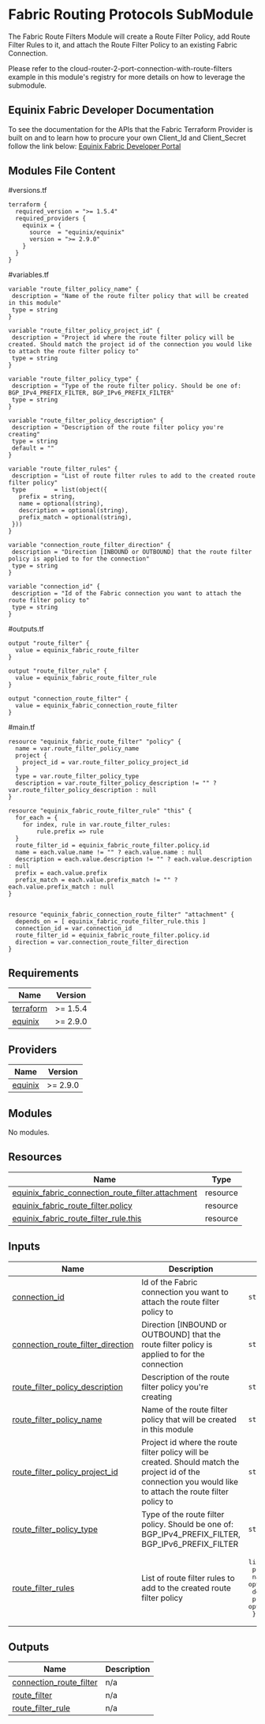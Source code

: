 # Fabric Routing Protocols SubModule

The Fabric Route Filters Module will create a Route Filter Policy, add Route Filter Rules to it,
and attach the Route Filter Policy to an existing Fabric Connection.

Please refer to the cloud-router-2-port-connection-with-route-filters example in this module's
registry for more details on how to leverage the submodule.

<!-- BEGIN_TF_DOCS -->
## Equinix Fabric Developer Documentation

To see the documentation for the APIs that the Fabric Terraform Provider is built on
and to learn how to procure your own Client_Id and Client_Secret follow the link below:
[Equinix Fabric Developer Portal](https://developer.equinix.com/docs?page=/dev-docs/fabric/overview)

## Modules File Content 

#versions.tf
```hcl
terraform {
  required_version = ">= 1.5.4"
  required_providers {
    equinix = {
      source  = "equinix/equinix"
      version = ">= 2.9.0"
    }
  }
}
```

#variables.tf
 ```hcl
variable "route_filter_policy_name" {
  description = "Name of the route filter policy that will be created in this module"
  type = string
}

variable "route_filter_policy_project_id" {
  description = "Project id where the route filter policy will be created. Should match the project id of the connection you would like to attach the route filter policy to"
  type = string
}

variable "route_filter_policy_type" {
  description = "Type of the route filter policy. Should be one of: BGP_IPv4_PREFIX_FILTER, BGP_IPv6_PREFIX_FILTER"
  type = string
}

variable "route_filter_policy_description" {
  description = "Description of the route filter policy you're creating"
  type = string
  default = ""
}

variable "route_filter_rules" {
  description = "List of route filter rules to add to the created route filter policy"
  type        = list(object({
    prefix = string,
    name = optional(string),
    description = optional(string),
    prefix_match = optional(string),
  }))
}

variable "connection_route_filter_direction" {
  description = "Direction [INBOUND or OUTBOUND] that the route filter policy is applied to for the connection"
  type = string
}

variable "connection_id" {
  description = "Id of the Fabric connection you want to attach the route filter policy to"
  type = string
}
```

 #outputs.tf
```hcl
output "route_filter" {
  value = equinix_fabric_route_filter
}

output "route_filter_rule" {
  value = equinix_fabric_route_filter_rule
}

output "connection_route_filter" {
  value = equinix_fabric_connection_route_filter
}
```

 #main.tf
```hcl
resource "equinix_fabric_route_filter" "policy" {
  name = var.route_filter_policy_name
  project {
    project_id = var.route_filter_policy_project_id
  }
  type = var.route_filter_policy_type
  description = var.route_filter_policy_description != "" ? var.route_filter_policy_description : null
}

resource "equinix_fabric_route_filter_rule" "this" {
  for_each = {
    for index, rule in var.route_filter_rules:
        rule.prefix => rule
  }
  route_filter_id = equinix_fabric_route_filter.policy.id
  name = each.value.name != "" ? each.value.name : null
  description = each.value.description != "" ? each.value.description : null
  prefix = each.value.prefix
  prefix_match = each.value.prefix_match != "" ? each.value.prefix_match : null
}


resource "equinix_fabric_connection_route_filter" "attachment" {
  depends_on = [ equinix_fabric_route_filter_rule.this ]
  connection_id = var.connection_id
  route_filter_id = equinix_fabric_route_filter.policy.id
  direction = var.connection_route_filter_direction
}

```

## Requirements

| Name | Version |
|------|---------|
| <a name="requirement_terraform"></a> [terraform](#requirement\_terraform) | >= 1.5.4 |
| <a name="requirement_equinix"></a> [equinix](#requirement\_equinix) | >= 2.9.0 |

## Providers

| Name | Version |
|------|---------|
| <a name="provider_equinix"></a> [equinix](#provider\_equinix) | >= 2.9.0 |

## Modules

No modules.

## Resources

| Name | Type |
|------|------|
| [equinix_fabric_connection_route_filter.attachment](https://registry.terraform.io/providers/equinix/equinix/latest/docs/resources/fabric_connection_route_filter) | resource |
| [equinix_fabric_route_filter.policy](https://registry.terraform.io/providers/equinix/equinix/latest/docs/resources/fabric_route_filter) | resource |
| [equinix_fabric_route_filter_rule.this](https://registry.terraform.io/providers/equinix/equinix/latest/docs/resources/fabric_route_filter_rule) | resource |

## Inputs

| Name | Description | Type | Default | Required |
|------|-------------|------|---------|:--------:|
| <a name="input_connection_id"></a> [connection\_id](#input\_connection\_id) | Id of the Fabric connection you want to attach the route filter policy to | `string` | n/a | yes |
| <a name="input_connection_route_filter_direction"></a> [connection\_route\_filter\_direction](#input\_connection\_route\_filter\_direction) | Direction [INBOUND or OUTBOUND] that the route filter policy is applied to for the connection | `string` | n/a | yes |
| <a name="input_route_filter_policy_description"></a> [route\_filter\_policy\_description](#input\_route\_filter\_policy\_description) | Description of the route filter policy you're creating | `string` | `""` | no |
| <a name="input_route_filter_policy_name"></a> [route\_filter\_policy\_name](#input\_route\_filter\_policy\_name) | Name of the route filter policy that will be created in this module | `string` | n/a | yes |
| <a name="input_route_filter_policy_project_id"></a> [route\_filter\_policy\_project\_id](#input\_route\_filter\_policy\_project\_id) | Project id where the route filter policy will be created. Should match the project id of the connection you would like to attach the route filter policy to | `string` | n/a | yes |
| <a name="input_route_filter_policy_type"></a> [route\_filter\_policy\_type](#input\_route\_filter\_policy\_type) | Type of the route filter policy. Should be one of: BGP\_IPv4\_PREFIX\_FILTER, BGP\_IPv6\_PREFIX\_FILTER | `string` | n/a | yes |
| <a name="input_route_filter_rules"></a> [route\_filter\_rules](#input\_route\_filter\_rules) | List of route filter rules to add to the created route filter policy | <pre>list(object({<br>    prefix = string,<br>    name = optional(string),<br>    description = optional(string),<br>    prefix_match = optional(string),<br>  }))</pre> | n/a | yes |

## Outputs

| Name | Description |
|------|-------------|
| <a name="output_connection_route_filter"></a> [connection\_route\_filter](#output\_connection\_route\_filter) | n/a |
| <a name="output_route_filter"></a> [route\_filter](#output\_route\_filter) | n/a |
| <a name="output_route_filter_rule"></a> [route\_filter\_rule](#output\_route\_filter\_rule) | n/a |
<!-- END_TF_DOCS -->